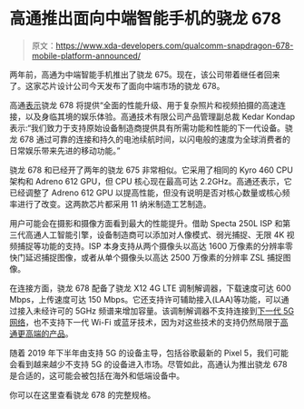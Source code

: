 # 高通推出面向中端智能手机的骁龙 678

> 原文：<https://www.xda-developers.com/qualcomm-snapdragon-678-mobile-platform-announced/>

两年前，高通为中端智能手机推出了骁龙 675。现在，该公司带着继任者回来了。这家芯片设计公司今天发布了面向中端市场的骁龙 678。

高通[表示](https://www.qualcomm.com/news/releases/2020/12/15/qualcomm-announces-new-snapdragon-678-mobile-platform-immersive)骁龙 678 将提供“全面的性能升级、用于复杂照片和视频拍摄的高速连接，以及身临其境的娱乐体验。高通技术有限公司产品管理副总裁 Kedar Kondap 表示:“我们致力于支持原始设备制造商提供具有所需功能和性能的下一代设备。骁龙 678 通过可靠的连接和持久的电池续航时间，以闪电般的速度为全球消费者的日常娱乐带来先进的移动功能。”

骁龙 678 和已经开了两年的骁龙 675 非常相似。它采用了相同的 Kyro 460 CPU 架构和 Adreno 612 GPU，但 CPU 核心现在最高可达 2.2GHz。高通还表示，它已经调整了 Adreno 612 GPU 以提高性能，但没有说明是否对核心数量或核心频率进行了改变。这两款芯片都采用 11 纳米制造工艺制造。

用户可能会在摄影和摄像方面看到最大的性能提升。借助 Specta 250L ISP 和第三代高通人工智能引擎，设备制造商可以添加对人像模式、弱光捕捉、无限 4K 视频捕捉等功能的支持。ISP 本身支持从两个摄像头以高达 1600 万像素的分辨率零快门延迟捕捉图像，或者从单个摄像头以高达 2500 万像素的分辨率 ZSL 捕捉图像。

在连接方面，骁龙 678 配备了骁龙 X12 4G LTE 调制解调器，下载速度可达 600 Mbps，上传速度可达 150 Mbps。它还支持许可辅助接入(LAA)等功能，可以通过接入未经许可的 5GHz 频谱来增加容量。该调制解调器不支持连接到[下一代 5G 网络](https://www.xda-developers.com/5g/)，也不支持下一代 Wi-Fi 或蓝牙技术，因为对这些技术的支持仍然局限于[高通更高端的产品](https://www.xda-developers.com/qualcomm-snapdragon-888-explained-specs-features/)。

随着 2019 年下半年由支持 5G 的设备主导，包括谷歌最新的 Pixel 5，我们可能会看到越来越少不支持 5G 的设备进入市场。尽管如此，高通认为推出骁龙 678 是合适的，这可能会被包括在海外和低端设备中。

你可以在这里查看骁龙 678 的完整规格。
